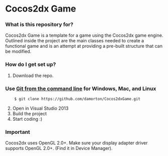 # Cocos2dx Game #

### What is this repository for? ###

Cocos2dx Game is a template for a game using the Cocos2dx game engine. Outlined inside the project are the main classes needed to create a functional game and is an attempt at providing a pre-built structure that can be modified. 

### How do I get set up? ###

1. Download the repo. 

### Use [Git from the command line](#markdown-header-command-line) for Windows, Mac, and Linux

~~~~
	$ git clone https://github.com/damorton/Cocos2dxGame.git

~~~~

2. Open in Visual Studio 2013 
3. Build the project
4. Start coding :)

### Important ###

Cocos2dx uses OpenGL 2.0+. Make sure your display adapter driver supports OpenGL 2.0+. (Find it in Device Manager).
